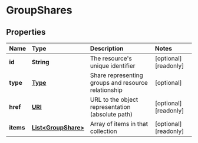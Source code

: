 # GroupShares

## Properties

| Name | Type | Description | Notes |
| :--- | :--- | :--- | :--- |
| **id** | **String** | The resource's unique identifier | \[optional\] \[readonly\] |
| **type** | [**Type**](type.md) | Share representing groups and resource relationship | \[optional\] |
| **href** | [**URI**](https://github.com/ionos-cloud/sdk-java/tree/8f2023b15d2a11cc163b3abd7b642806c3db5f2c/docs/URI.md) | URL to the object representation \(absolute path\) | \[optional\] \[readonly\] |
| **items** | [**List&lt;GroupShare&gt;**](groupshare.md) | Array of items in that collection | \[optional\] \[readonly\] |

